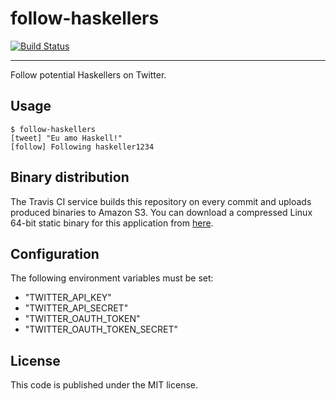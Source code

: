 # follow-haskellers
[![Build Status](https://travis-ci.org/haskellbr/follow-haskellers.svg?branch=master)](https://travis-ci.org/haskellbr/follow-haskellers)
- - -
Follow potential Haskellers on Twitter.

## Usage
```
$ follow-haskellers
[tweet] "Eu amo Haskell!"
[follow] Following haskeller1234
```

## Binary distribution
The Travis CI service builds this repository on every commit and uploads
produced binaries to Amazon S3. You can download a compressed Linux 64-bit
static binary for this application from
[here](http://haskellbr.com.s3-website-sa-east-1.amazonaws.com/follow-haskellers/follow-haskellers.bz2).

## Configuration
The following environment variables must be set:

- "TWITTER_API_KEY"
- "TWITTER_API_SECRET"
- "TWITTER_OAUTH_TOKEN"
- "TWITTER_OAUTH_TOKEN_SECRET"

## License
This code is published under the MIT license.
